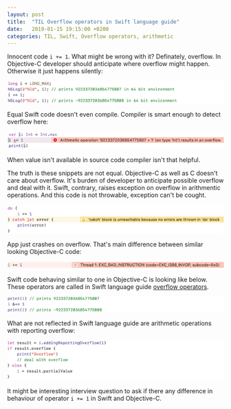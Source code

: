```yaml
---
layout: post
title:  "TIL Overflow operators in Swift language guide"
date:   2019-01-15 19:15:00 +0200
categories: TIL, Swift, Overflow operators, arithmetic
---
```

Innocent code `i += 1`. What might be wrong with it? Definately, overflow. In Objective-C developer should anticipate where overflow might happen. Otherwise it just happens silently:

![](/assets/images/Screenshot%202019-01-15%20at%2018.05.38.png)

Equal Swift code doesn't even compile. Compiler is smart enough to detect overflow here:

![](/assets/images/Screenshot%202019-01-15%20at%2016.29.44.png)

When value isn't available in source code compiler isn't that helpful.

The truth is these snippets are not equal. Objective-C as well as C doesn't care about overflow. It's burden of developer to anticipate possible overflow and deal with it. Swift, contrary, raises exception on overflow in arithmentic operations. And this code is not throwable, exception can't be cought.

![](/assets/images/Screenshot%202019-01-15%20at%2017.26.20.png)

App just crashes on overflow. That's main difference between similar looking Objective-C code:

![](/assets/images/Screenshot%202019-01-15%20at%2017.36.14.png)

Swift code behaving similar to one in Objective-C is looking like below. These operators are called in Swift language guide [overflow operators](https://docs.swift.org/swift-book/LanguageGuide/AdvancedOperators.html#ID37).

![](/assets/images/Screenshot%202019-01-15%20at%2017.45.05.png)

What are not reflected in Swift language guide are arithmetic operations with reporting overflow:

![](/assets/images/Screenshot%202019-01-15%20at%2017.52.13.png)

It might be interesting interview question to ask if there any difference in behaviour of operator `i += 1` in Swift and Objective-C.
